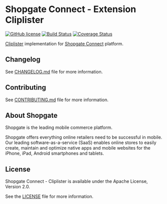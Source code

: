 # Shopgate Connect - Extension Cliplister
[![GitHub license](http://dmlc.github.io/img/apache2.svg)](LICENSE.md)
[![Build Status](https://travis-ci.org/shopgate/ext-cliplister.svg?branch=master)](https://travis-ci.org/shopgate/ext-cliplister)
[![Coverage Status](https://coveralls.io/repos/github/shopgate/ext-cliplister/badge.svg?branch=master)](https://coveralls.io/github/shopgate/ext-cliplister?branch=master)

[Cliplister](https://cliplister.com) implementation for [Shopgate Connect](https://developer.shopgate.com) platform.

## Changelog

See [CHANGELOG.md](CHANGELOG.md) file for more information.

## Contributing

See [CONTRIBUTING.md](docs/CONTRIBUTING.md) file for more information.

## About Shopgate

Shopgate is the leading mobile commerce platform.

Shopgate offers everything online retailers need to be successful in mobile. Our leading
software-as-a-service (SaaS) enables online stores to easily create, maintain and optimize native
apps and mobile websites for the iPhone, iPad, Android smartphones and tablets.

## License

Shopgate Connect - Cliplister is available under the Apache License, Version 2.0.

See the [LICENSE](./LICENSE.md) file for more information.